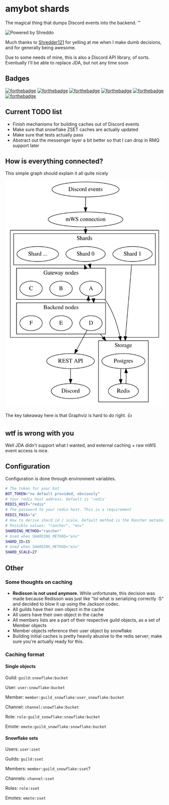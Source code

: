 # amybot shards

The magical thing that dumps Discord events into the backend. :tm:

![Powered by Shreddo](https://img.shields.io/badge/Powered%20by-Shreddo-FF69B4.svg)

Much thanks to [Shredder121](https://github.com/shredder121) for yelling at me when I make dumb decisions, and for generally being awesome. 

Due to some needs of mine, this is also a Discord API library, of sorts. Eventually I'll be able to replace JDA, but not any time soon

## Badges

[![forthebadge](http://forthebadge.com/images/badges/uses-badges.svg)](http://forthebadge.com) 
[![forthebadge](http://forthebadge.com/images/badges/made-with-crayons.svg)](http://forthebadge.com)
[![forthebadge](http://forthebadge.com/images/badges/built-with-love.svg)](http://forthebadge.com)
[![forthebadge](http://forthebadge.com/images/badges/compatibility-pc-load-letter.svg)](http://forthebadge.com)
[![forthebadge](http://forthebadge.com/images/badges/contains-technical-debt.svg)](http://forthebadge.com)
[![forthebadge](http://forthebadge.com/images/badges/powered-by-electricity.svg)](http://forthebadge.com)


## Current TODO list

- Finish mechanisms for building caches out of Discord events
- Make sure that snowflake ZSET caches are actually updated
- Make sure that tests actually pass
- Abstract out the messenger layer a bit better so that I can drop in RMQ support later

## How is everything connected?

This simple graph should explain it all quite nicely

![Graph](simple.svg)

The key takeaway here is that Graphviz is hard to do right. :thumbsup:

## wtf is wrong with you

Well JDA didn't support what I wanted, and external caching + raw mWS event access is nice. 

## Configuration

Configuration is done through environment variables.

```bash
# The token for your bot
BOT_TOKEN="no default provided, obviously"
# Your redis host address. Default is 'redis'
REDIS_HOST="redis"
# The password to your redis host. This is a requirement
REDIS_PASS="a"
# How to derive shard id / scale. Default method is the Rancher metadata service, but may also be configured through environment variables
# Possible values: "rancher", "env"
SHARDING_METHOD="rancher"
# Used when SHARDING_METHOD="env"
SHARD_ID=15
# Used when SHARDING_METHOD="env"
SHARD_SCALE=27
```

## Other

### Some thoughts on caching

- **Redisson is not used anymore.** While unfortunate, this decision was made because Redisson was just like "lol what is serializing correctly :S" and decided to blow it up using the Jackson codec. 
- All guilds have their own object in the cache
- All users have their own object in the cache
- All members lists are a part of their respective guild objects, as a set of Member objects
- Member objects reference their user object by snowflake
- Building initial caches is pretty heavily abusive to the redis server; make sure you're actually ready for this. 

### Caching format

#### Single objects

Guild: `guild:snowflake:bucket`

User: `user:snowflake:bucket`

Member: `member:guild_snowflake:user_snowflake:bucket`

Channel: `channel:snowflake:bucket`

Role: `role:guild_snowflake:snowflake:bucket`

Emote: `emote:guild_snowflake:snowflake:bucket`

#### Snowflake sets

Users: `user:sset`

Guilds: `guild:sset`

Members: `member:guild_snowflake:sset`?

Channels: `channel:sset`

Roles: `role:sset`

Emotes: `emote:sset`